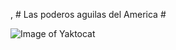  , # Las poderos aguilas del America #
 
![Image of Yaktocat](https://i.pinimg.com/736x/42/2c/50/422c503852105768f9989c68a5b6ce9b.jpg)
